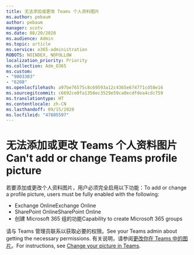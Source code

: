 ```yaml
---
title: 无法添加或更改 Teams 个人资料图片
ms.author: pebaum
author: pebaum
manager: scotv
ms.date: 08/20/2020
ms.audience: Admin
ms.topic: article
ms.service: o365-administration
ROBOTS: NOINDEX, NOFOLLOW
localization_priority: Priority
ms.collection: Adm_O365
ms.custom:
- "9003303"
- "6208"
ms.openlocfilehash: a97be76575c8c69593a12c4365e674771cd58e16
ms.sourcegitcommit: c6692ce0fa1358ec3529e59ca0ecdfdea4cdc759
ms.translationtype: HT
ms.contentlocale: zh-CN
ms.lasthandoff: 09/15/2020
ms.locfileid: "47805597"
---
```

# <a name="cant-add-or-change-teams-profile-picture"></a><span data-ttu-id="94c66-102">无法添加或更改 Teams 个人资料图片</span><span class="sxs-lookup"><span data-stu-id="94c66-102">Can't add or change Teams profile picture</span></span>

<span data-ttu-id="94c66-103">若要添加或更改个人资料图片，用户必须完全启用以下功能：</span><span class="sxs-lookup"><span data-stu-id="94c66-103">To add or change a profile picture, users must be fully enabled with the following:</span></span>

- <span data-ttu-id="94c66-104">Exchange Online</span><span class="sxs-lookup"><span data-stu-id="94c66-104">Exchange Online</span></span>
- <span data-ttu-id="94c66-105">SharePoint Online</span><span class="sxs-lookup"><span data-stu-id="94c66-105">SharePoint Online</span></span>
- <span data-ttu-id="94c66-106">创建 Microsoft 365 组的功能</span><span class="sxs-lookup"><span data-stu-id="94c66-106">Capability to create Microsoft 365 groups</span></span>

<span data-ttu-id="94c66-107">请与 Teams 管理员联系以获取必要的权限。</span><span class="sxs-lookup"><span data-stu-id="94c66-107">See your Teams admin about getting the necessary permissions.</span></span> <span data-ttu-id="94c66-108">有关说明，请参阅[更改你在 Teams 中的图片](https://support.microsoft.com/office/change-your-picture-in-teams-7a711943-9248-420e-b814-c071aa8d9b9c)。</span><span class="sxs-lookup"><span data-stu-id="94c66-108">For instructions, see [Change your picture in Teams](https://support.microsoft.com/office/change-your-picture-in-teams-7a711943-9248-420e-b814-c071aa8d9b9c).</span></span>